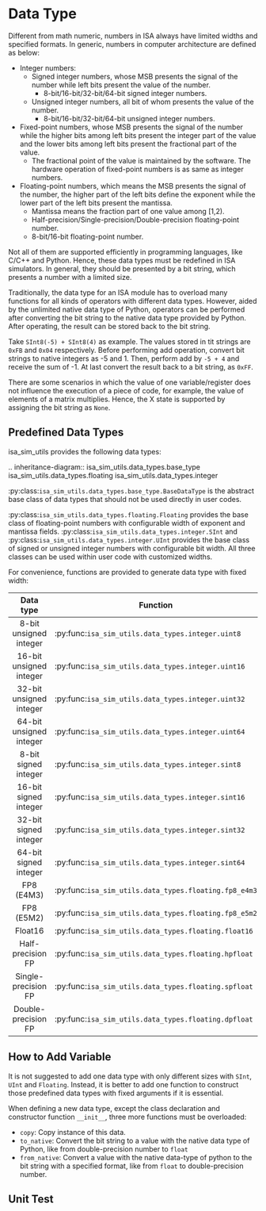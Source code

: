 
# Data Type

Different from math numeric, numbers in ISA always have limited widths and specified formats. In
generic, numbers in computer architecture are defined as below:

- Integer numbers:
  - Signed integer numbers, whose MSB presents the signal of the number while left bits present the
    value of the number.
    - 8-bit/16-bit/32-bit/64-bit signed integer numbers.
  - Unsigned integer numbers, all bit of whom presents the value of the number.
    - 8-bit/16-bit/32-bit/64-bit unsigned integer numbers.
- Fixed-point numbers, whose MSB presents the signal of the number while the higher bits among left 
  bits present the integer part of the value and the lower bits among left bits present the 
  fractional part of the value.
  - The fractional point of the value is maintained by the software. The hardware operation of
    fixed-point numbers is as same as integer numbers. 
- Floating-point numbers, which means the MSB presents the signal of the number, the higher part of
  the left bits define the exponent while the lower part of the left bits present the mantissa.
  - Mantissa means the fraction part of one value among [1,2).
  - Half-precision/Single-precision/Double-precision floating-point number.
  - 8-bit/16-bit floating-point number.

Not all of them are supported efficiently in programming languages, like C/C++ and Python. Hence,
these data types must be redefined in ISA simulators. In general, they should be presented by a bit
string, which presents a number with a limited size. 

Traditionally, the data type for an ISA module has to overload many functions for all kinds of 
operators with different data types. However, aided by the unlimited native data type of Python, 
operators can be performed after converting the bit string to the native data type provided by Python.
After operating, the result can be stored back to the bit string.

Take `SInt8(-5) + SInt8(4)` as example. The values stored in tit strings are `0xFB` and `0x04` 
respectively. Before performing add operation, convert bit strings to native integers as -5 and 1. 
Then, perform add by `-5 + 4` and receive the sum of -1. At last convert the result back to a bit
string, as `0xFF`.

There are some scenarios in which the value of one variable/register does not influence the 
execution of a piece of code, for example, the value of elements of a matrix multiplies. Hence, the 
X state is supported by assigning the bit string as `None`.

## Predefined Data Types

isa_sim_utils provides the following data types:

.. inheritance-diagram:: isa_sim_utils.data_types.base_type isa_sim_utils.data_types.floating isa_sim_utils.data_types.integer

:py:class:`isa_sim_utils.data_types.base_type.BaseDataType` is the abstract base class of data types
that should not be used directly in user codes.

:py:class:`isa_sim_utils.data_types.floating.Floating` provides the base class of floating-point
numbers with configurable width of exponent and mantissa fields.
:py:class:`isa_sim_utils.data_types.integer.SInt` and :py:class:`isa_sim_utils.data_types.integer.UInt`
provides the base class of signed or unsigned integer numbers with configurable bit width. All three
classes can be used within user code with customized widths.

For convenience, functions are provided to generate data type with fixed width:

| Data type | Function | Return value |
| :----: | ---- | ---- |
| 8-bit unsigned integer | :py:func:`isa_sim_utils.data_types.integer.uint8` | :py:class:`isa_sim_utils.data_types.integer.UInt` |
| 16-bit unsigned integer | :py:func:`isa_sim_utils.data_types.integer.uint16` | :py:class:`isa_sim_utils.data_types.integer.UInt` |
| 32-bit unsigned integer | :py:func:`isa_sim_utils.data_types.integer.uint32` | :py:class:`isa_sim_utils.data_types.integer.UInt` |
| 64-bit unsigned integer | :py:func:`isa_sim_utils.data_types.integer.uint64` | :py:class:`isa_sim_utils.data_types.integer.UInt` |
| 8-bit signed integer | :py:func:`isa_sim_utils.data_types.integer.sint8` | :py:class:`isa_sim_utils.data_types.integer.SInt` |
| 16-bit signed integer | :py:func:`isa_sim_utils.data_types.integer.sint16` | :py:class:`isa_sim_utils.data_types.integer.SInt` |
| 32-bit signed integer | :py:func:`isa_sim_utils.data_types.integer.sint32` | :py:class:`isa_sim_utils.data_types.integer.SInt` |
| 64-bit signed integer | :py:func:`isa_sim_utils.data_types.integer.sint64` | :py:class:`isa_sim_utils.data_types.integer.SInt` |
| FP8 (E4M3) | :py:func:`isa_sim_utils.data_types.floating.fp8_e4m3` | :py:class:`isa_sim_utils.data_types.floating.Floating` |
| FP8 (E5M2) | :py:func:`isa_sim_utils.data_types.floating.fp8_e5m2` | :py:class:`isa_sim_utils.data_types.floating.Floating` |
| Float16 | :py:func:`isa_sim_utils.data_types.floating.float16` | :py:class:`isa_sim_utils.data_types.floating.Floating` |
| Half-precision FP | :py:func:`isa_sim_utils.data_types.floating.hpfloat` | :py:class:`isa_sim_utils.data_types.floating.Floating` |
| Single-precision FP | :py:func:`isa_sim_utils.data_types.floating.spfloat` | :py:class:`isa_sim_utils.data_types.floating.Floating` |
| Double-precision FP | :py:func:`isa_sim_utils.data_types.floating.dpfloat` | :py:class:`isa_sim_utils.data_types.floating.Floating` |

## How to Add Variable

It is not suggested to add one data type with only different sizes with `SInt`, `UInt` and 
`Floating`. Instead, it is better to add one function to construct those predefined data types with
fixed arguments if it is essential.

When defining a new data type, except the class declaration and constructor function `__init__`, 
three more functions must be overloaded:

- `copy`: Copy instance of this data.
- `to_native`: Convert the bit string to a value with the native data type of Python, like from
  double-precision number to `float`
- `from_native`: Convert a value with the native data-type of python to the bit string with a
  specified format, like from `float` to double-precision number.

## Unit Test
